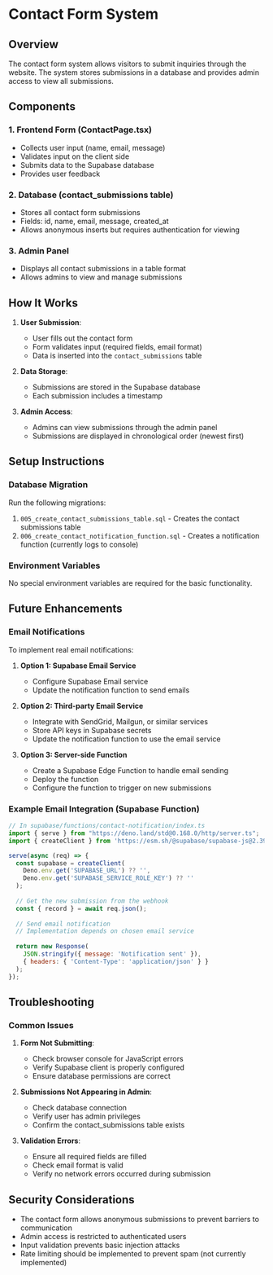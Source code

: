 # Contact Form System

## Overview

The contact form system allows visitors to submit inquiries through the website. The system stores submissions in a database and provides admin access to view all submissions.

## Components

### 1. Frontend Form (ContactPage.tsx)
- Collects user input (name, email, message)
- Validates input on the client side
- Submits data to the Supabase database
- Provides user feedback

### 2. Database (contact_submissions table)
- Stores all contact form submissions
- Fields: id, name, email, message, created_at
- Allows anonymous inserts but requires authentication for viewing

### 3. Admin Panel
- Displays all contact submissions in a table format
- Allows admins to view and manage submissions

## How It Works

1. **User Submission**:
   - User fills out the contact form
   - Form validates input (required fields, email format)
   - Data is inserted into the `contact_submissions` table

2. **Data Storage**:
   - Submissions are stored in the Supabase database
   - Each submission includes a timestamp

3. **Admin Access**:
   - Admins can view submissions through the admin panel
   - Submissions are displayed in chronological order (newest first)

## Setup Instructions

### Database Migration
Run the following migrations:
1. `005_create_contact_submissions_table.sql` - Creates the contact submissions table
2. `006_create_contact_notification_function.sql` - Creates a notification function (currently logs to console)

### Environment Variables
No special environment variables are required for the basic functionality.

## Future Enhancements

### Email Notifications
To implement real email notifications:

1. **Option 1: Supabase Email Service**
   - Configure Supabase Email service
   - Update the notification function to send emails

2. **Option 2: Third-party Email Service**
   - Integrate with SendGrid, Mailgun, or similar services
   - Store API keys in Supabase secrets
   - Update the notification function to use the email service

3. **Option 3: Server-side Function**
   - Create a Supabase Edge Function to handle email sending
   - Deploy the function
   - Configure the function to trigger on new submissions

### Example Email Integration (Supabase Function)
```javascript
// In supabase/functions/contact-notification/index.ts
import { serve } from "https://deno.land/std@0.168.0/http/server.ts";
import { createClient } from 'https://esm.sh/@supabase/supabase-js@2.39.3';

serve(async (req) => {
  const supabase = createClient(
    Deno.env.get('SUPABASE_URL') ?? '',
    Deno.env.get('SUPABASE_SERVICE_ROLE_KEY') ?? ''
  );
  
  // Get the new submission from the webhook
  const { record } = await req.json();
  
  // Send email notification
  // Implementation depends on chosen email service
  
  return new Response(
    JSON.stringify({ message: 'Notification sent' }),
    { headers: { 'Content-Type': 'application/json' } }
  );
});
```

## Troubleshooting

### Common Issues

1. **Form Not Submitting**:
   - Check browser console for JavaScript errors
   - Verify Supabase client is properly configured
   - Ensure database permissions are correct

2. **Submissions Not Appearing in Admin**:
   - Check database connection
   - Verify user has admin privileges
   - Confirm the contact_submissions table exists

3. **Validation Errors**:
   - Ensure all required fields are filled
   - Check email format is valid
   - Verify no network errors occurred during submission

## Security Considerations

- The contact form allows anonymous submissions to prevent barriers to communication
- Admin access is restricted to authenticated users
- Input validation prevents basic injection attacks
- Rate limiting should be implemented to prevent spam (not currently implemented)